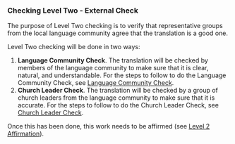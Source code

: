 
### Checking Level Two - External Check

The purpose of Level Two checking is to verify that representative groups from the local language community agree that the translation is a good one.

Level Two checking will be done in two ways:

  1. **Language Community Check**. The translation will be checked by members of the language community to make sure that it is clear, natural, and understandable. For the steps to follow to do the Language Community Check, see [Language Community Check](en/ta/checking/man/language-community-check).
  1. **Church Leader Check**. The translation will be checked by a group of church leaders from the language community to make sure that it is accurate. For the steps to follow to do the Church Leader Check, see [Church Leader Check](en/ta/checking/man/church-leader-check).

Once this has been done, this work needs to be affirmed (see [Level 2 Affirmation](en/ta/checking/man/good)).